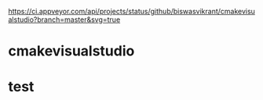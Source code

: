 https://ci.appveyor.com/api/projects/status/github/biswasvikrant/cmakevisualstudio?branch=master&svg=true
# cmakevisualstudio
# test
